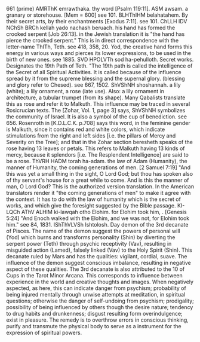 661 (prime)
AMRThK emrawthaka. thy word [Psalm 119:11].
ASM awsam. a granary or storehouse. [Mem = 600] see 101.
BLHThIHM belahatahem. By their secret arts, by their
enchantments [Exodus 7:11]. see 101.
ChLLH IDV NChSh BRCh kellah yado nachash beruach. his hand has
formed the crooked serpent [Job 26:13]. in the Jewish translation
it is "the hand has pierce the crooked serpent." This is in
direct correspondence with the letter-name ThITh, Teth. see 418,
358, 20. Yod, the creative hand forms this energy in various ways
and pierces its lower expressions, to be used in the birth of new
ones. see 1885.
SVD HPOLVTh sod ha-pehulloth. Secret works. Designates the 19th
Path of Teth. "The 19th path is called the intelligence of the
Secret of all Spiritual Activities. It is called because of the
influence spread by it from the supreme blessing and the supernal
glory. (blessing and glory refer to Chesed). see 667, 1502.
ShVShNH shoshannah. a lily (white); a lily ornament, a rose
(late use). Also: a lily ornament in architecture, a tubular
trumpet (from its shape). Many Qabalists translate this as rose
and refer it to Malkuth. This influence may be traced in several
Rosicrucian texts. The [Zohar, Vol. 1, page 3] says, ShVShNH
symbolizes the community of Israel. It is also a symbol of the
cup of benediction. see 656.
Rosenroth in [K.D.L.C.K. p.708] says this word, in the feminine
gender is Malkuth, since it contains red and white colors, which
indicate stimulations from the right and left sides [i.e. the
pillars of Mercy and Severity on the Tree]; and that in the Zohar
section beresheth speaks of the rose having 13 leaves or petals.
This refers to Malkuth having 13 kinds of mercy, because it
splendors [i.e. The Resplendent Intelligence] are said to be a
rose.
ThVRH HADM torah ha-adam. the law of Adam (Humanity), the manner
of Humanity, the coming generations of men. [2 Samuel 7:19] "And
this was yet a small thing in the sight, O Lord God; but thou has
spoken also of thy servant's house for a great while to come. And
is this the manner of man, O Lord God? This is the authorized
version translation. In the American translators render it "the
coming generations of men" to make it agree with the context. It
has to do with the law of humanity which is the secret of works,
and which give the foresight suggested by the Bible passage.
KI-LQCh AThV ALHIM ki-lawqah otho Elohim. for Elohim took him, .
[Genesis 5:24] "And Enoch walked with the Elohim, and we was not,
for Elohim took him." see 84, 1831.
IShThVLVSh Ishtolosh. Day demon of the 3rd decanate of Pisces.
The name of the demon suggest the powers of personal will (Yod)
which burns and transforms personality (Shin) by diverting the
serpent power (Teth) through psychic receptivity (Vav), resulting
in misguided action (Lamed), falsely linked (Vav) to the Holy
Spirit (Shin). This decanate ruled by Mars and has the qualities:
vigilant, cordial, suave. The influence of the demon suggest
conscious imbalance, resulting in negative aspect of these
qualities. The 3rd decanate is also attributed to the 10 of Cups
in the Tarot Minor Arcana. This corresponds to influence between
experience in the world and creative thoughts and images. When
negatively aspected, as here, this can indicate danger from
psychism; probability of being injured mentally through unwise
attempts at meditation, in spiritual questions; otherwise the
danger of self-undoing from psychism; prodigality; possibility of
being influenced by others though the desire nature; tendency to
drug habits and drunkenness; disgust resulting form overindulgence;
exist in pleasure. The remedy is to overthrow errors
in conscious thinking, purify and transmute the physical body to
serve as a instrument for the expression of spiritual powers.